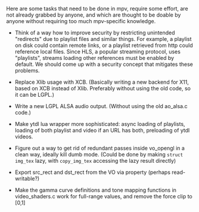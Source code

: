 Here are some tasks that need to be done in mpv, require some effort, are not already grabbed by anyone, and which are thought to be doable by anyone without requiring too much mpv-specific knowledge.

- Think of a way how to improve security by restricting unintended "redirects" due to playlist files and similar things. For example, a playlist on disk could contain remote links, or a playlist retrieved from http could reference local files. Since HLS, a popular streaming protocol, uses "playlists", streams loading other references must be enabled by default. We should come up with a security concept that mitigates these problems.

- Replace Xlib usage with XCB. (Basically writing a new backend for X11, based on XCB instead of Xlib. Preferably without using the old code, so it can be LGPL.)

- Write a new LGPL ALSA audio output. (Without using the old ao_alsa.c code.)

- Make ytdl lua wrapper more sophisticated: async loading of playlists, loading of both playlist and video if an URL has both, preloading of ytdl videos.

- Figure out a way to get rid of redundant passes inside vo_opengl in a clean way, ideally kill dumb mode. (Could be done by making `struct img_tex` lazy, with `copy_img_tex` accessing the lazy result directly)

- Export src_rect and dst_rect from the VO via property (perhaps read-writable?)

- Make the gamma curve definitions and tone mapping functions in video_shaders.c work for full-range values, and remove the force clip to [0,1]